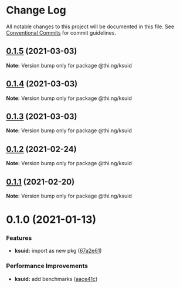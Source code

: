 # Change Log

All notable changes to this project will be documented in this file.
See [Conventional Commits](https://conventionalcommits.org) for commit guidelines.

## [0.1.5](https://github.com/thi-ng/umbrella/compare/@thi.ng/ksuid@0.1.4...@thi.ng/ksuid@0.1.5) (2021-03-03)

**Note:** Version bump only for package @thi.ng/ksuid





## [0.1.4](https://github.com/thi-ng/umbrella/compare/@thi.ng/ksuid@0.1.3...@thi.ng/ksuid@0.1.4) (2021-03-03)

**Note:** Version bump only for package @thi.ng/ksuid





## [0.1.3](https://github.com/thi-ng/umbrella/compare/@thi.ng/ksuid@0.1.2...@thi.ng/ksuid@0.1.3) (2021-03-03)

**Note:** Version bump only for package @thi.ng/ksuid





## [0.1.2](https://github.com/thi-ng/umbrella/compare/@thi.ng/ksuid@0.1.1...@thi.ng/ksuid@0.1.2) (2021-02-24)

**Note:** Version bump only for package @thi.ng/ksuid





## [0.1.1](https://github.com/thi-ng/umbrella/compare/@thi.ng/ksuid@0.1.0...@thi.ng/ksuid@0.1.1) (2021-02-20)

**Note:** Version bump only for package @thi.ng/ksuid





# 0.1.0 (2021-01-13)


### Features

* **ksuid:** import as new pkg ([67a2e61](https://github.com/thi-ng/umbrella/commit/67a2e611a52ecd8870b43848e95d457f63185428))


### Performance Improvements

* **ksuid:** add benchmarks ([aace41c](https://github.com/thi-ng/umbrella/commit/aace41ce8ec0864d38a27d9b0461b705e9e122dc))
